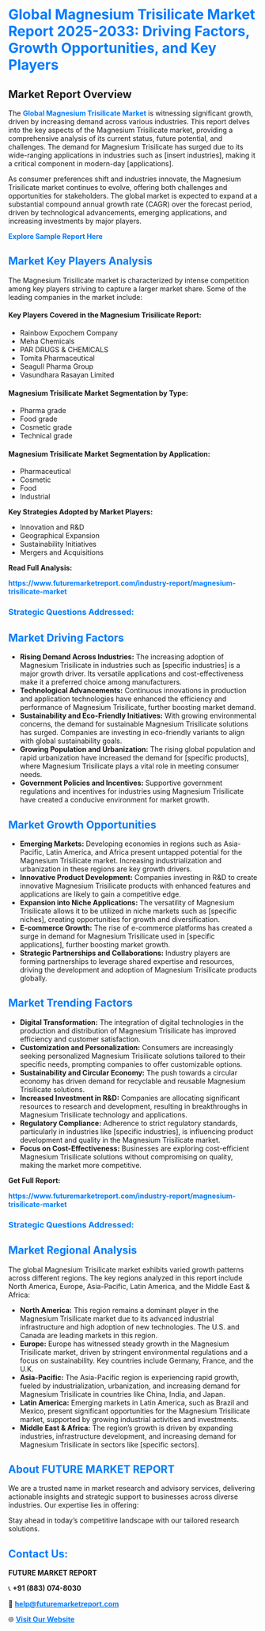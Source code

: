 <h1 style="color: #007BFF;">Global Magnesium Trisilicate Market Report 2025-2033: Driving Factors, Growth Opportunities, and Key Players</h1>

<section id="overview">
<h2>Market Report Overview</h2>
<p>The <a href="https://www.futuremarketreport.com/industry-report/magnesium-trisilicate-market" style="color: #007BFF; text-decoration: none;"><strong>Global Magnesium Trisilicate Market</strong></a> is witnessing significant growth, driven by increasing demand across various industries. This report delves into the key aspects of the Magnesium Trisilicate market, providing a comprehensive analysis of its current status, future potential, and challenges. The demand for Magnesium Trisilicate has surged due to its wide-ranging applications in industries such as [insert industries], making it a critical component in modern-day [applications].</p>
<p>As consumer preferences shift and industries innovate, the Magnesium Trisilicate market continues to evolve, offering both challenges and opportunities for stakeholders. The global market is expected to expand at a substantial compound annual growth rate (CAGR) over the forecast period, driven by technological advancements, emerging applications, and increasing investments by major players.</p>
</section>

<section id="overview">
<p><a href="https://www.futuremarketreport.com/request-sample/reportId=114786" style="color: #007BFF; text-decoration: none;"><strong>Explore Sample Report Here</strong></a></p>
</section>

<section id="key-players">
<h2 style="color: #007BFF;">Market Key Players Analysis</h2>
<p>The Magnesium Trisilicate market is characterized by intense competition among key players striving to capture a larger market share. Some of the leading companies in the market include:</p>
<h4>Key Players Covered in the Magnesium Trisilicate Report:</h4>
<ul><li>Rainbow Expochem Company</li><li>Meha Chemicals</li><li>PAR DRUGS &amp; CHEMICALS</li><li>Tomita Pharmaceutical</li><li>Seagull Pharma Group</li><li>Vasundhara Rasayan Limited</li></ul>
<h4>Magnesium Trisilicate Market Segmentation by Type:</h4>
<ul><li>Pharma grade</li><li>Food grade</li><li>Cosmetic grade</li><li>Technical grade</li></ul>

<h4>Magnesium Trisilicate Market Segmentation by Application:</h4>
<ul><li>Pharmaceutical</li><li>Cosmetic</li><li>Food</li><li>Industrial</li></ul>
<p><strong>Key Strategies Adopted by Market Players:</strong></p>
<ul>
<li>Innovation and R&D</li>
<li>Geographical Expansion</li>
<li>Sustainability Initiatives</li>
<li>Mergers and Acquisitions</li>
</ul>
</section>

<section>
<p><strong>Read Full Analysis: </strong></p><a href="https://www.futuremarketreport.com/industry-report/magnesium-trisilicate-market" style="color: #007BFF; text-decoration: none;"><strong>https://www.futuremarketreport.com/industry-report/magnesium-trisilicate-market</strong></a>
<h3 style="color: #007BFF;">Strategic Questions Addressed:</h3>
</section>

<section id="driving-factors">
<h2 style="color: #007BFF;">Market Driving Factors</h2>
<ul>
<li><strong>Rising Demand Across Industries:</strong> The increasing adoption of Magnesium Trisilicate in industries such as [specific industries] is a major growth driver. Its versatile applications and cost-effectiveness make it a preferred choice among manufacturers.</li>
<li><strong>Technological Advancements:</strong> Continuous innovations in production and application technologies have enhanced the efficiency and performance of Magnesium Trisilicate, further boosting market demand.</li>
<li><strong>Sustainability and Eco-Friendly Initiatives:</strong> With growing environmental concerns, the demand for sustainable Magnesium Trisilicate solutions has surged. Companies are investing in eco-friendly variants to align with global sustainability goals.</li>
<li><strong>Growing Population and Urbanization:</strong> The rising global population and rapid urbanization have increased the demand for [specific products], where Magnesium Trisilicate plays a vital role in meeting consumer needs.</li>
<li><strong>Government Policies and Incentives:</strong> Supportive government regulations and incentives for industries using Magnesium Trisilicate have created a conducive environment for market growth.</li>
</ul>
</section>

<section id="growth-opportunities">
<h2 style="color: #007BFF;">Market Growth Opportunities</h2>
<ul>
<li><strong>Emerging Markets:</strong> Developing economies in regions such as Asia-Pacific, Latin America, and Africa present untapped potential for the Magnesium Trisilicate market. Increasing industrialization and urbanization in these regions are key growth drivers.</li>
<li><strong>Innovative Product Development:</strong> Companies investing in R&D to create innovative Magnesium Trisilicate products with enhanced features and applications are likely to gain a competitive edge.</li>
<li><strong>Expansion into Niche Applications:</strong> The versatility of Magnesium Trisilicate allows it to be utilized in niche markets such as [specific niches], creating opportunities for growth and diversification.</li>
<li><strong>E-commerce Growth:</strong> The rise of e-commerce platforms has created a surge in demand for Magnesium Trisilicate used in [specific applications], further boosting market growth.</li>
<li><strong>Strategic Partnerships and Collaborations:</strong> Industry players are forming partnerships to leverage shared expertise and resources, driving the development and adoption of Magnesium Trisilicate products globally.</li>
</ul>
</section>

<section id="trending-factors">
<h2 style="color: #007BFF;">Market Trending Factors</h2>
<ul>
<li><strong>Digital Transformation:</strong> The integration of digital technologies in the production and distribution of Magnesium Trisilicate has improved efficiency and customer satisfaction.</li>
<li><strong>Customization and Personalization:</strong> Consumers are increasingly seeking personalized Magnesium Trisilicate solutions tailored to their specific needs, prompting companies to offer customizable options.</li>
<li><strong>Sustainability and Circular Economy:</strong> The push towards a circular economy has driven demand for recyclable and reusable Magnesium Trisilicate solutions.</li>
<li><strong>Increased Investment in R&D:</strong> Companies are allocating significant resources to research and development, resulting in breakthroughs in Magnesium Trisilicate technology and applications.</li>
<li><strong>Regulatory Compliance:</strong> Adherence to strict regulatory standards, particularly in industries like [specific industries], is influencing product development and quality in the Magnesium Trisilicate market.</li>
<li><strong>Focus on Cost-Effectiveness:</strong> Businesses are exploring cost-efficient Magnesium Trisilicate solutions without compromising on quality, making the market more competitive.</li>
</ul>
</section>

<section>
<p><strong>Get Full Report: </strong></p><a href="https://www.futuremarketreport.com/industry-report/magnesium-trisilicate-market" style="color: #007BFF; text-decoration: none;"><strong>https://www.futuremarketreport.com/industry-report/magnesium-trisilicate-market</strong></a>
<h3 style="color: #007BFF;">Strategic Questions Addressed:</h3>
</section>


<section id="regional-analysis">
<h2 style="color: #007BFF;">Market Regional Analysis</h2>
<p>The global Magnesium Trisilicate market exhibits varied growth patterns across different regions. The key regions analyzed in this report include North America, Europe, Asia-Pacific, Latin America, and the Middle East & Africa:</p>
<ul>
<li><strong>North America:</strong> This region remains a dominant player in the Magnesium Trisilicate market due to its advanced industrial infrastructure and high adoption of new technologies. The U.S. and Canada are leading markets in this region.</li>
<li><strong>Europe:</strong> Europe has witnessed steady growth in the Magnesium Trisilicate market, driven by stringent environmental regulations and a focus on sustainability. Key countries include Germany, France, and the U.K.</li>
<li><strong>Asia-Pacific:</strong> The Asia-Pacific region is experiencing rapid growth, fueled by industrialization, urbanization, and increasing demand for Magnesium Trisilicate in countries like China, India, and Japan.</li>
<li><strong>Latin America:</strong> Emerging markets in Latin America, such as Brazil and Mexico, present significant opportunities for the Magnesium Trisilicate market, supported by growing industrial activities and investments.</li>
<li><strong>Middle East & Africa:</strong> The region’s growth is driven by expanding industries, infrastructure development, and increasing demand for Magnesium Trisilicate in sectors like [specific sectors].</li>
</ul>
</section>

<footer>
<h2 style="color: #007BFF;">About FUTURE MARKET REPORT</h2>
<p>We are a trusted name in market research and advisory services, delivering actionable insights and strategic support to businesses across diverse industries. Our expertise lies in offering:</p>

<p>Stay ahead in today’s competitive landscape with our tailored research solutions.</p>

<h2 style="color: #007BFF;">Contact Us:</h2>
<p><strong>FUTURE MARKET REPORT</strong></p>
<p>📞 <strong>+91 (883) 074-8030</strong></p>
<p>📧 <strong><a href="mailto:help@futuremarketreport.com" style="color: #007BFF;">help@futuremarketreport.com</a></strong></p>
<p>🌐 <strong><a href="https://www.futuremarketreport.com/" style="color: #007BFF;">Visit Our Website</a></strong></p>
</footer>